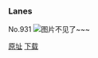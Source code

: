 ### Lanes
No.931
![图片不见了~~~](https://imgs.xkcd.com/comics/lanes.png)

[原址](https://xkcd.com//931) [下载](https://imgs.xkcd.com/comics/lanes.png)

